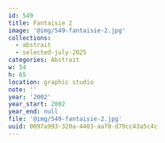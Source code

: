 ```yaml
---
id: 549
title: Fantaisie 2
image: '@img/549-fantaisie-2.jpg'
collections:
  - abstrait
  - selected-july-2025
categories: Abstrait
w: 54
h: 65
location: graphic studio
note: ''
year: '2002'
year_start: 2002
year_end: null
file: '@img/549-fantaisie-2.jpg'
uuid: 0097a993-320a-4403-aaf0-d79cc43a5c4c
---
```


